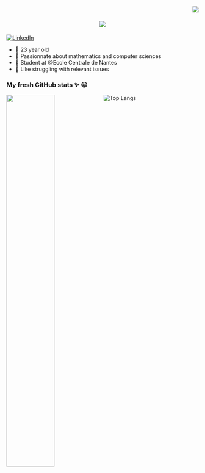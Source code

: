 <img align="right" src="https://visitor-badge.laobi.icu/badge?page_id=KhaledELG">
<h1 align="center">
  <a href="https://git.io/typing-svg">
    <img src="https://readme-typing-svg.herokuapp.com/?lines=Hello,+There!+👋;This+is+KhaledELG...;Nice+to+meet+you!&center=true&size=30">
  </a>
</h1>

[![LinkedIn](https://img.shields.io/badge/LinkedIn-blue?style=flat&logo=linkedin&labelColor=blue)](https://www.linkedin.com/in/khaled-el-ghammarti/)

- :hatching_chick: 23 year old 
- :blue_book: Passionnate about mathematics and computer sciences
- :school: Student at @Ecole Centrale de Nantes
- :hammer: Like struggling with relevant issues
### My fresh GitHub stats :sparkles: :grinning:

[<img align="left" width="50%" src="https://github-readme-stats.vercel.app/api?username=KhaledELG&count_private=true&show_icons=true&theme=radical" />](https://github-readme-stats.vercel.app/api?username=KhaledELG&count_private=true&show_icons=true&theme=radical)
![Top Langs](https://github-readme-stats.vercel.app/api/top-langs/?username=KhaledELG&hide=TeX&layout=compact&theme=radical)

